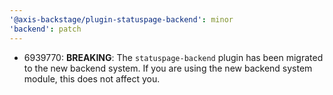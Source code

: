 ```yaml
---
'@axis-backstage/plugin-statuspage-backend': minor
'backend': patch
---
```


- 6939770: **BREAKING**: The `statuspage-backend` plugin has been migrated to the new backend system. If
  you are using the new backend system module, this does not affect you.
